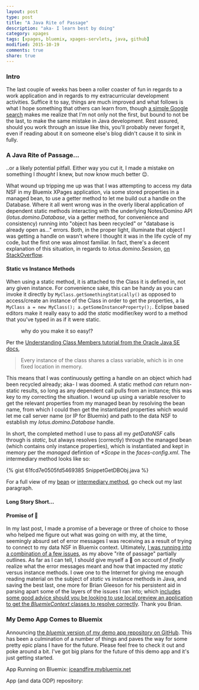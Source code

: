 ```yaml
---
layout: post
type: post
title: "A Java Rite of Passage"
description: "aka- I learn best by doing"
category: xpages
tags: [xpages, bluemix, xpages-servlets, java, github]
modified: 2015-10-19
comments: true
share: true
---
```


### Intro
The last couple of weeks has been a roller coaster of fun in regards to a work application and in regards to my extracurricular development activities. Suffice it to say, things are much improved and what follows is what I hope something that others can learn from, though [a simple Google search](https://www.google.com/?gws_rd=ssl#q=xpages+java+static+method) makes me realize that I'm not only not the first, but bound to not be the last, to make the same mistake in Java development. Rest assured, should you work through an issue like this, you'll probably never forget it, even if reading about it on someone else's blog didn't cause it to sink in fully.

### A Java Rite of Passage...
..or a likely potential pitfall. Either way you cut it, I made a mistake on something I _thought_ I knew, but now know much better :wink:.

What wound up tripping me up was that I was attempting to access my data NSF in my Bluemix XPages application, via some stored properties in a managed bean, to use a getter method to let me build out a handle on the Database. Where it all went wrong was in the overly liberal application of dependent static methods interacting with the underlying Notes/Domino API (_lotus.domino.Database_, via a getter method, for convenience and consistency) running into "object has been recycled" or "database is already open as..." errors. Both, in the proper light, illuminate that object I was getting a handle on wasn't where I thought it was in the life cycle of my code, but the first one was almost familiar. In fact, there's a decent explanation of this situation, in regards to _lotus.domino.Session_, [on StackOverflow](https://stackoverflow.com/questions/32441640/xpages-managedbean-is-constantly-losing-global-domino-session-object).

#### Static vs Instance Methods
When using a static method, it is attached to the Class it is defined in, not any given instance. For convenience sake, this can be handy as you can invoke it directly by `MyClass.getSomethingStatically()` as opposed to access/create an instance of the Class in order to get the properties, a la `MyClass a = new MyClass(); a.getSomeInstanceProperty();`. Eclipse based editors make it really easy to add the _static_ modifier/key word to a method that you've typed in as if it were static.

<figure>
  <amp-img src="{{ site.url }}/assets/images/post_images/easyToMakeStatic.png"
  alt="why do you make it so easy!?" height="116" width="586"></amp-img>
 <figcaption>why do you make it so easy!?</figcaption>
</figure>

Per the [Understanding Class Members tutorial from the Oracle Java SE docs](https://docs.oracle.com/javase/tutorial/java/javaOO/classvars.html),

> Every instance of the class shares a class variable, which is in one fixed location in memory.

This means that I was continuously getting a handle on an object which had been recycled already; aka- I was doomed. A static method _can_ return non-static results, so long as any dependent call pulls from an instance; this was key to my correcting the situation. I wound up using a variable resolver to get the relevant properties from my managed bean by resolving the bean name, from which I could then get the instantiated properties which would let me call server name (or IP for Bluemix) and path to the data NSF to establish my _lotus.domino.Database_ handle.

In short, the completed method I use to pass all my _getDataNSF_ calls through is _static_, but always resolves (correctly) through the managed bean (which contains only instance properties), which is instantiated and kept in memory per the _managed_ defintion of _*Scope_ in the _faces-config.xml_. The intermediary method looks like so:

{% gist 61fcd7e0505fd5469385 SnippetGetDBObj.java %}

For a full view of my [bean](https://github.com/edm00se/Ice-And-Fire-On-Bluemix/blob/master/App%20ODP/Code/Java/com/westeros/config/AppUtil.java#L61-L81) or [intermediary method](https://github.com/edm00se/Ice-And-Fire-On-Bluemix/blob/master/App%20ODP/Code/Java/com/westeros/app/Utils.java#L489-L499), <span data-toggle="tooltip" title="there's something exciting">go check out my last paragraph</span>.

#### Long Story Short...
<div class="center">
	<amp-youtube
    data-videoid="qr2tmQIbdH8"
    layout="responsive"
    width="560" height="315"></amp-youtube>
</div>

#### Promise of :beers:
In my last post, I made a promise of a beverage or three of choice to those who helped me figure out what was going on with my, at the time, seemingly absurd set of error messages I was receiving as a result of trying to connect to my data NSF in Bluemix context. Ultimately, [I was running into a combination of a few issues](https://developer.ibm.com/answers/questions/231062/xsp-on-bluemix-accessing-data-nsf-yields-notesexce/), as my above "rite of passage" partially outlines. As far as I can tell, I should give myself a :beer: on account of _finally_ realize what the error messages meant and how that impacted my _static_ versus instance methods. I owe one to the Internet for giving me enough reading material on the subject of _static_ vs instance methods in Java, and saving the best last, one more for Brian Gleeson for his persistent aid in parsing apart some of the layers of the issues I ran into; which [includes some good advice should you be looking to use local preview an application to get the _BluemixContext_ classes to resolve correctly](https://developer.ibm.com/answers/questions/231062/xsp-on-bluemix-accessing-data-nsf-yields-notesexce.html#comment-232026). Thank you Brian.

### My Demo App Comes to Bluemix
Announcing [the _bluemix_ version of my demo app repository on GitHub](https://github.com/edm00se/Ice-And-Fire-On-Bluemix). This has been a culmination of a number of things and paves the way for some pretty epic plans I have for the future. Please feel free to check it out and poke around a bit. I've got big plans for the future of this demo app and it's just getting started.

App Running on Bluemix: [iceandfire.mybluemix.net](http://iceandfire.mybluemix.net/)

App (and data ODP) repository:

<amp-iframe width=160 height=30
    sandbox="allow-scripts allow-same-origin"
    layout="responsive"
    frameborder="0"
    src="https://ghbtns.com/github-btn.html?user=edm00se&repo=Ice-And-Fire-On-Bluemix&type=star&count=true&size=large">
</amp-iframe>
